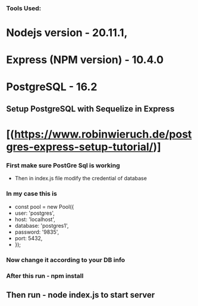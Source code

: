 ### Tools Used: 
# Nodejs version - 20.11.1,
# Express (NPM version) - 10.4.0
# PostgreSQL - 16.2
## Setup PostgreSQL with Sequelize in Express
# [(https://www.robinwieruch.de/postgres-express-setup-tutorial/)]
### First make sure PostGre Sql is working 
* Then in index.js file modify the credential of database
### In my case this is
*  const pool = new Pool({
*  user: 'postgres',
*  host: 'localhost',
*  database: 'postgres1',
*  password: '9835',
*  port: 5432,
*  });
### Now change it according to your DB info
### After this run - npm install
##   Then run - node index.js to start server
